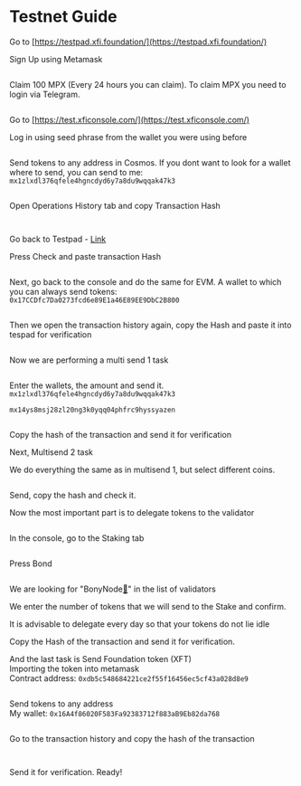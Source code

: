 # Testnet Guide

Go to [https://testpad.xfi.foundation/](https://testpad.xfi.foundation/)

Sign Up using Metamask

<figure><img src="https://img1.teletype.in/files/0d/7a/0d7a44d4-39c7-403c-bced-3fecd70931af.png" alt=""><figcaption></figcaption></figure>

Claim 100 MPX (Every 24 hours you can claim). To claim MPX you need to login via Telegram.

<figure><img src="https://img1.teletype.in/files/8c/1b/8c1b896e-372e-4629-99ed-36fcc4a86472.png" alt=""><figcaption></figcaption></figure>

Go to [https://test.xficonsole.com/](https://test.xficonsole.com/)

Log in using seed phrase from the wallet you were using before

<figure><img src="https://img1.teletype.in/files/0d/f2/0df2f975-b7d3-41a6-bd00-c1ae750fe008.png" alt=""><figcaption></figcaption></figure>

Send tokens to any address in Cosmos. If you dont want to look for a wallet where to send, you can send to me: `mx1zlxdl376qfele4hgncdyd6y7a8du9wqqak47k3`

<figure><img src="https://img3.teletype.in/files/2d/91/2d915842-6d07-40aa-9c04-a828fe29f40e.png" alt=""><figcaption></figcaption></figure>

Open Operations History tab and copy Transaction Hash

<figure><img src="https://img1.teletype.in/files/0e/21/0e215dac-316d-462c-8c5e-2f72d62c48bc.png" alt=""><figcaption></figcaption></figure>

<figure><img src="https://img2.teletype.in/files/9c/6b/9c6bb348-1744-41b8-9613-ce2e2a4f0f12.png" alt=""><figcaption></figcaption></figure>

Go back to Testpad - [Link](https://testpad.xfi.foundation/earn-xft)

Press Check and paste transaction Hash

<figure><img src="https://img2.teletype.in/files/9d/75/9d753867-0306-49ea-b44b-f8e19533da94.png" alt=""><figcaption></figcaption></figure>

Next, go back to the console and do the same for EVM. A wallet to which you can always send tokens:\
`0x17CCDfc7Da0273fcd6e89E1a46E89EE9DbC2B800`

<figure><img src="https://img3.teletype.in/files/6e/84/6e8471ca-2d18-4f16-82fa-115a84a10c1f.png" alt=""><figcaption></figcaption></figure>

Then we open the transaction history again, copy the Hash and paste it into tespad for verification

<figure><img src="https://img3.teletype.in/files/a9/f7/a9f7a814-0de2-46dd-a10b-08241caace23.png" alt=""><figcaption></figcaption></figure>

Now we are performing a multi send 1 task

<figure><img src="https://img3.teletype.in/files/63/38/63389ec4-0470-4d7f-a47f-4a94b57079dd.png" alt=""><figcaption></figcaption></figure>

Enter the wallets, the amount and send it.\
`mx1zlxdl376qfele4hgncdyd6y7a8du9wqqak47k3`

`mx14ys8msj28zl20ng3k0yqq04phfrc9hyssyazen`

<figure><img src="https://img3.teletype.in/files/aa/bb/aabb2c1a-e720-44df-a2e8-64592f65b47a.png" alt=""><figcaption></figcaption></figure>

Copy the hash of the transaction and send it for verification

Next, Multisend 2 task

We do everything the same as in multisend 1, but select different coins.

<figure><img src="https://img1.teletype.in/files/c8/91/c891844c-9e1d-40fb-935c-fa04c102c587.png" alt=""><figcaption></figcaption></figure>

Send, copy the hash and check it.

Now the most important part is to delegate tokens to the validator

<figure><img src="https://img2.teletype.in/files/5b/fa/5bfaa265-d480-410a-8907-2ced8648a83b.png" alt=""><figcaption></figcaption></figure>

In the console, go to the Staking tab

<figure><img src="https://img1.teletype.in/files/c8/cd/c8cd43f0-0eec-46b6-9a33-a044ae7e6b3f.png" alt=""><figcaption></figcaption></figure>

Press Bond

<figure><img src="https://img4.teletype.in/files/76/42/7642bf0a-0163-4af0-98e0-706b39144a8e.png" alt=""><figcaption></figcaption></figure>

We are looking for "BonyNode[💚](https://bonynode.online/)" in the list of validators

We enter the number of tokens that we will send to the Stake and confirm.

It is advisable to delegate every day so that your tokens do not lie idle

Copy the Hash of the transaction and send it for verification.

And the last task is Send Foundation token (XFT)\
Importing the token into metamask\
Contract address: `0xdb5c548684221ce2f55f16456ec5cf43a028d8e9`

<figure><img src="https://img4.teletype.in/files/b7/d7/b7d7f9c3-af45-4b30-bbd9-6f430d06e904.png" alt=""><figcaption></figcaption></figure>

Send tokens to any address\
My wallet: `0x16A4f86020F583Fa92383712f883aB9Eb82da768`

<figure><img src="https://img2.teletype.in/files/d1/18/d118dcda-12b4-4204-9c0d-fe0f4ff086e0.png" alt=""><figcaption></figcaption></figure>

Go to the transaction history and copy the hash of the transaction

<figure><img src="https://img2.teletype.in/files/d4/a6/d4a6f709-e110-426c-bec0-a3980dae9315.png" alt=""><figcaption></figcaption></figure>

<figure><img src="https://img4.teletype.in/files/38/45/3845fa3d-d5e7-4bab-9b19-72bdbfcb1ab0.png" alt=""><figcaption></figcaption></figure>

Send it for verification. Ready!

